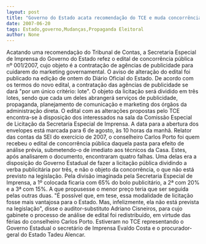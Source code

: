 ```yaml
---
layout: post
title: "Governo do Estado acata recomendação do TCE e muda concorrência para propaganda"
date: 2007-06-20
tags: Estado,governo,Mudanças,Propaganda Eleitoral
author: None
---
```

Acatando uma recomenda&ccedil;&atilde;o do Tribunal de Contas, a Secretaria Especial de Imprensa do Governo do Estado refez o edital de concorr&ecirc;ncia p&uacute;blica n&ordm; 001/2007, cujo objeto &eacute; a contrata&ccedil;&atilde;o de ag&ecirc;ncias de publicidade para cuidarem do marketing governamental. 
O aviso de altera&ccedil;&atilde;o do edital foi publicado na edi&ccedil;&atilde;o de ontem do Di&aacute;rio Oficial do Estado.
De acordo com os termos do novo edital, a contrata&ccedil;&atilde;o das ag&ecirc;ncias de publicidade se dar&aacute; &quot;por um &uacute;nico crit&eacute;rio: lote&quot;. O objeto da licita&ccedil;&atilde;o ser&aacute; dividido em tr&ecirc;s lotes, sendo que cada um deles abranger&aacute; servi&ccedil;os de publicidade, propaganda, planejamento de comunica&ccedil;&atilde;o e marketing dos &oacute;rg&atilde;os da administra&ccedil;&atilde;o direta.
O edital com as altera&ccedil;&otilde;es propostas pelo TCE encontra-se &agrave; disposi&ccedil;&atilde;o dos interessados na sala da Comiss&atilde;o Especial de Licita&ccedil;&atilde;o da Secretaria Especial de Imprensa. A data para a abertura dos envelopes est&aacute; marcada para 6 de agosto, &agrave;s 10 horas da manh&atilde;.
Relator das contas da SEI do exerc&iacute;cio de 2007, o conselheiro Carlos Porto foi quem recebeu o edital de concorr&ecirc;ncia p&uacute;blica daquela pasta para efeito de an&aacute;lise pr&eacute;via, submetendo-o de imediato aos t&eacute;cnicos da Casa.
Estes, ap&oacute;s analisarem o documento, encontraram quatro falhas. Uma delas era a disposi&ccedil;&atilde;o do Governo Estadual de fazer a licita&ccedil;&atilde;o p&uacute;blica dividindo a verba publicit&aacute;ria por tr&ecirc;s, e n&atilde;o o objeto da concorr&ecirc;ncia, o que n&atilde;o est&aacute; previsto na legisla&ccedil;&atilde;o.
Pela divis&atilde;o imaginada pela Secretaria Especial de Imprensa, a 1&ordm; colocada ficaria com 65% do bolo publicit&aacute;rio, a 2&ordf; com 20% e a 3&ordf; com 15%. A que propusesse o menor pre&ccedil;o teria que ser seguida pelas outras duas.
&quot;&Eacute; poss&iacute;vel que, em tese, essa modalidade de licita&ccedil;&atilde;o fosse mais vantajosa para o Estado. Mas, infelizmente, ela n&atilde;o est&aacute; prevista na legisla&ccedil;&atilde;o&quot;, disse o auditor-substituto Adriano Cisneiros, para cujo gabinete o processo de an&aacute;lise de edital foi redistribu&iacute;do, em virtude das f&eacute;rias do conselheiro Carlos Porto. Estiveram no TCE representando o Governo Estadual o secret&aacute;rio de Imprensa Evaldo Costa e o procurador-geral do Estado Tadeu Alencar. 